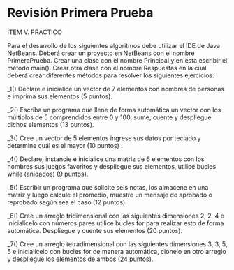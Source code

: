 # Revisión Primera Prueba

ÍTEM V. PRÁCTICO

Para el desarrollo de los siguientes algoritmos debe utilizar el IDE de Java NetBeans. 
Deberá crear un proyecto en NetBeans con el nombre PrimeraPrueba.
Crear una clase con el nombre Principal y en esta escribir el método main().
Crear otra clase con el nombre Respuestas en la cual deberá crear diferentes métodos para resolver los siguientes ejercicios:

_1() Declare e inicialice un vector de 7 elementos con nombres de personas e imprima sus elementos (5 puntos).

_2() Escriba un programa que llene de forma automática un vector con los múltiplos de 5 comprendidos entre 0 y 100, sume, cuente y despliegue dichos elementos (13 puntos).

_3() Cree un vector de 5 elementos ingrese sus datos por teclado y determine cuál es el mayor (10 puntos) .

_4() Declare, instancie e inicialice una matriz de 6 elementos con los nombres sus juegos favoritos y despliegue sus elementos, utilice bucles while (anidados) (9 puntos).

_5() Escribir un programa que solicite seis notas, los almacene en una matriz y luego calcule el promedio, muestre un mensaje de aprobado o reprobado según sea el caso (12 puntos).

_6() Cree un arreglo tridimensional con las siguientes dimensiones 2, 2, 4 e inicialícelo con números pares utilice bucles for para realizar esto de forma automática. Despliegue y cuente sus elementos (20 puntos).

_7() Cree un arreglo tetradimensional con las siguientes dimensiones 3, 3, 5, 5 e inicialícelo con bucles for de manera automática, clónelo en otro arreglo y despliegue los elementos de ambos (24 puntos).


